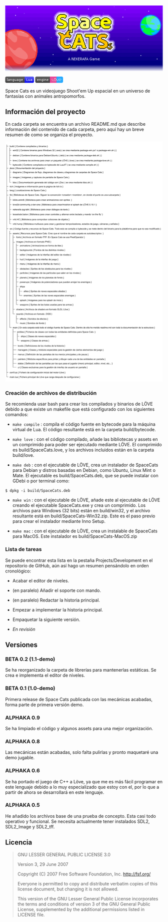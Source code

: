 ![Banner](itch/banner.png "Spaces Cats")

![Powered by Lua](icons/lua.png "Powered by Lua") ![Made with Löve 0.10.2](icons/löve.png "Made with Löve 0.10.2")

Space Cats es un videojuego Shoot'em Up espacial en un universo de fantasías con animales antropomorfos.

Información del proyecto
--------------------------------------------------------------------------------
En cada carpeta se encuentra un archivo README.md que describe información del
contenido de cada carpeta, pero aquí hay un breve resumen de como se organiza
el proyecto.

![Diagrama de carpetas](docs/diagrams/folders.png "Carpetas del proyecto")

### Creación de archivos de distribución
Se recomienda usar bash para crear los compilados y binarios de LÖVE debido a
que existe un makefile que está configurado con los siguientes comandos:
* ```make compile``` : compila el código fuente en bytecode para la máquina
virtual de Lua. El código resultante está en la carpeta build/bytecode.

* ```make love``` : con el código compilado, añade las bibliotecas y assets en
un comprimido para poder ser ejecutado mediante LÖVE. El comprimido es
build/SpaceCats.love, y los archivos incluidos están en la carpeta build/love.

* ```make deb``` : con el ejecutable de LÖVE, crea un instalador de SpaceCats
para Debian y distros basadas en Debian, como Ubuntu, Linux Mint o Mate. El
ejecutable es build/SpaceCats.deb, que se puede instalar con GDebi o por
terminal como:
```
$ dpkg -i build/SpaceCats.deb
```

* ```make win``` : con el ejecutable de LÖVE, añade este al ejecutable de LÖVE
creando el ejecutable SpaceCats.exe y crea un comprimido. Los archivos para
Windows (32 bits) están en build/win32, y el archivo resultante está en
build/SpaceCats-Win32.zip. Este es el paso previo para crear el instalador
mediante Inno Setup.

* ```make mac``` : con el ejecutable de LÖVE, crea un instalable de SpaceCats
para MacOS. Este instalador es build/SpaceCats-MacOS.zip

### Lista de tareas
Se puede encontrar esta lista en la pestaña Projects/Development en el repositorio de GitHub, aún así hago un resumen pensándolo en orden cronológico:

+ Acabar el editor de niveles.

+ (en paralelo) Añadir el soporte con mando.

+ (en paralelo) Redactar la historia principal.

+ Empezar a implementar la historia principal.

 + Empaquetar la siguiente versión.

+ *En revisión*

Versiones
--------------------------------------------------------------------------------

### BETA 0.2 (1.1-demo)
Se ha reorganizado la carpeta de librerías para mantenerlas estáticas.
Se crea e implementa el editor de niveles.

### BETA 0.1 (1.0-demo)
Primera release de Space Cats publicada con las mecánicas acabadas, forma parte
de primera versión demo.

### ALPHAKA 0.9
Se ha limpiado el código y algunos assets para una mejor organización.

### ALPHAKA 0.8
Las mecánicas están acabadas, solo falta pulirlas y pronto maquetaré una demo
jugable.

### ALPHAKA 0.6
Se ha portado el juego de C++ a Löve, ya que me es más fácil programar en este
lenguaje debido a lo muy especializado que estoy con el, por lo que a partir de
ahora se desarrollará en este lenguaje.

### ALPHAKA 0.5
He añadido los archivos base de una prueba de concepto. Esta casi todo
operativo y funcional.
Se necesita actualmente tener instalados SDL2, SDL2_Image y SDL2_tff.

Licencia
--------------------------------------------------------------------------------
> GNU LESSER GENERAL PUBLIC LICENSE 3.0
>
> Version 3, 29 June 2007
>
>Copyright (C) 2007 Free Software Foundation, Inc. <http://fsf.org/>
>
>Everyone is permitted to copy and distribute verbatim copies
>of this license document, but changing it is not allowed.
>
>
>This version of the GNU Lesser General Public License incorporates
>the terms and conditions of version 3 of the GNU General Public
>License, supplemented by the additional permissions listed in LICENSE file.
